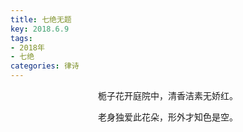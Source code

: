 ```yaml
---
title: 七绝无题
key: 2018.6.9
tags: 
- 2018年 
- 七绝
categories: 律诗
---
```


<p align="center">栀子花开庭院中，清香洁素无娇红。
</p>
<p align="center">老身独爱此花朵，形外才知色是空。
</p>
